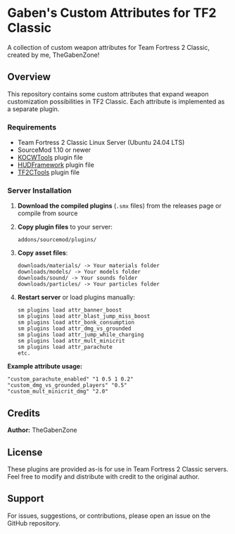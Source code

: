 # Gaben's Custom Attributes for TF2 Classic

A collection of custom weapon attributes for Team Fortress 2 Classic, created by me, TheGabenZone!

## Overview

This repository contains some custom attributes that expand weapon customization possibilities in TF2 Classic. Each attribute is implemented as a separate plugin.

### Requirements
- Team Fortress 2 Classic Linux Server (Ubuntu 24.04 LTS)
- SourceMod 1.10 or newer
- [KOCWTools](https://github.com/Reagy/TF2Classic-KO-Custom-Weapons/blob/main/assets_sourcemod/source%20code/kocwtools.sp) plugin file
- [HUDFramework](https://github.com/Reagy/TF2Classic-KO-Custom-Weapons/blob/main/assets_sourcemod/source%20code/hudframework.sp) plugin file
- [TF2CTools](https://github.com/tf2classic/SM-TF2Classic-Tools/releases/tag/tf2ctools-2.2.0) plugin file  

### Server Installation

1. **Download the compiled plugins** (`.smx` files) from the releases page or compile from source

2. **Copy plugin files** to your server:
   ```
   addons/sourcemod/plugins/
   ```

3. **Copy asset files**:
   ```
   downloads/materials/ -> Your materials folder
   downloads/models/ -> Your models folder
   downloads/sound/ -> Your sounds folder
   downloads/particles/ -> Your particles folder
   ```

4. **Restart server** or load plugins manually:
   ```
   sm plugins load attr_banner_boost
   sm plugins load attr_blast_jump_miss_boost
   sm plugins load attr_bonk_consumption
   sm plugins load attr_dmg_vs_grounded
   sm plugins load attr_jump_while_charging
   sm plugins load attr_mult_minicrit
   sm plugins load attr_parachute
   etc.
   ```

**Example attribute usage:**
```
"custom_parachute_enabled" "1 0.5 1 0.2"
"custom_dmg_vs_grounded_players" "0.5"
"custom_mult_minicrit_dmg" "2.0"
```
## Credits

**Author:** TheGabenZone

## License

These plugins are provided as-is for use in Team Fortress 2 Classic servers. Feel free to modify and distribute with credit to the original author.

## Support

For issues, suggestions, or contributions, please open an issue on the GitHub repository.